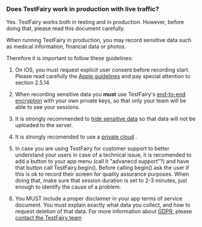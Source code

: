### Does TestFairy work in production with live traffic?

Yes. TestFairy works both in testing and in production. However, before doing that, please read this document carefully.

When running TestFairy in production, you may record sensitive data such as medical information, financial data or photos.

Therefore it is important to follow these guidelines:

1. On iOS, you must request explicit user consent before recording start. 
Please read carefully the [Apple guidelines](https://developer.apple.com/app-store/review/guidelines/) and pay special attention to section 2.5.14

2. When recording sensitive data you **must** use TestFairy's [end-to-end encryption](/Security/End_to_End_Data_Encryption.html) with your own private keys, so that only your team will be able to see your sessions.

3. It is strongly recommended to [hide sensitive data](/SDK/Hiding_Sensitive_Data.html) so that data will not be uploaded to the server.

4. It is strongly recomended to use a [private cloud](/Security/Private_Cloud.html) .

5. In case you are using TestFairy for customer support to better understand your users in case of a technical issue, 
it is recomended to add a button to your app menu (call it "advanecd support"?) and have that button call TestFairy.begin(). 
Before calling begin() ask the user if this is ok to record their screen for quality assurance purposes. 
When doing that, make sure that session duration is set to 2-3 minutes, just enough to identify the cause of a problem.

6. You MUST include a proper disclaimer in your app terms of service document. 
You must explain exactly what data you collect, and how to request deletion of that data.
For more information about [GDPR](/Security/GDPR.html), please [contact the TestFairy team](https://testfairy.com/contact)

